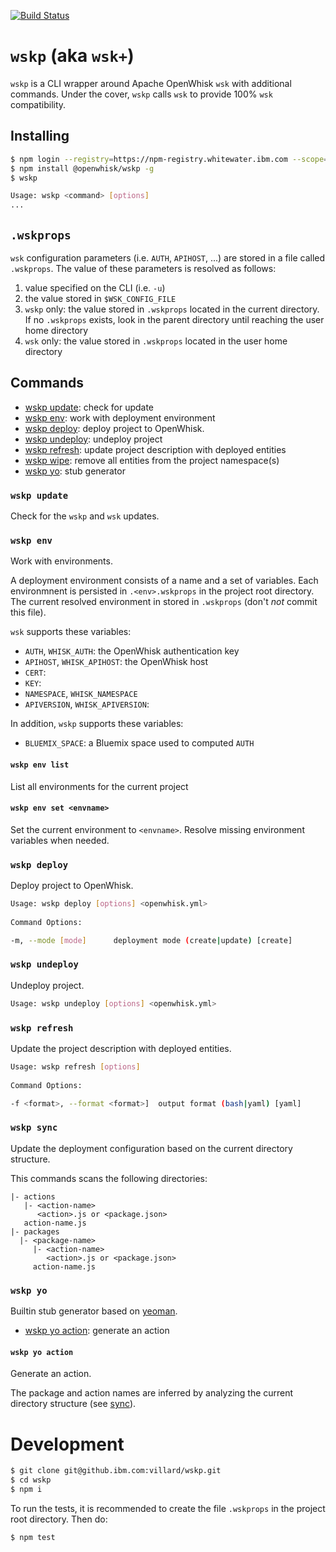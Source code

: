 [![Build Status](https://travis.ibm.com/villard/wskp.svg?branch=master)](https://travis.ibm.com/villard/wskp)

# `wskp` (aka `wsk+`)

`wskp` is a CLI wrapper around Apache OpenWhisk `wsk` with additional commands. Under the cover, `wskp` calls `wsk` to provide 100% `wsk` compatibility.

## Installing

 

```bash
$ npm login --registry=https://npm-registry.whitewater.ibm.com --scope=@openwhisk
$ npm install @openwhisk/wskp -g
$ wskp

Usage: wskp <command> [options]
...
```

## `.wskprops`

`wsk` configuration parameters (i.e. `AUTH`, `APIHOST`, ...) are stored in a file called `.wskprops`. The value of these parameters is resolved as follows:
1. value specified on the CLI (i.e. `-u`)
1. the value stored in `$WSK_CONFIG_FILE`
1. `wskp` only: the value stored in `.wskprops` located in the current directory. If no `.wskprops` exists, look in the parent directory until reaching the user home directory 
1. `wsk` only: the value stored in `.wskprops` located in the user home directory

## Commands

- [wskp update](#wskp-update): check for update 
- [wskp env](#wskp-env): work with deployment environment
- [wskp deploy](#wskp-deploy): deploy project to OpenWhisk.
- [wskp undeploy](#wskp-undeploy): undeploy project 
- [wskp refresh](#wskp-refresh): update project description with deployed entities 
- [wskp wipe](#wskp-wipe): remove all entities from the project namespace(s)
- [wskp yo](#wskp-yo): stub generator

### `wskp update`

Check for the `wskp` and `wsk` updates.

### `wskp env`

Work with environments.

A deployment environment consists of a name and a set of variables. Each environmnent is persisted in `.<env>.wskprops` in the project root directory. The current resolved environment in stored in `.wskprops` (don't *not* commit this file).

`wsk` supports these variables:
- `AUTH`, `WHISK_AUTH`: the OpenWhisk authentication key
- `APIHOST`, `WHISK_APIHOST`: the OpenWhisk host 
- `CERT`: 
- `KEY`:
- `NAMESPACE`, `WHISK_NAMESPACE`
- `APIVERSION`, `WHISK_APIVERSION`:

In addition, `wskp` supports these variables:
- `BLUEMIX_SPACE`: a Bluemix space used to computed `AUTH`  

#### `wskp env list`

List all environments for the current project

#### `wskp env set <envname>`

Set the current environment to `<envname>`. Resolve missing environment variables when needed.


### `wskp deploy`

Deploy project to OpenWhisk.

```bash
Usage: wskp deploy [options] <openwhisk.yml>
  
Command Options:

-m, --mode [mode]      deployment mode (create|update) [create]
```  

### `wskp undeploy`

Undeploy project.

```bash
Usage: wskp undeploy [options] <openwhisk.yml>
```  

### `wskp refresh`

Update the project description with deployed entities.

```bash
Usage: wskp refresh [options]
  
Command Options:

-f <format>, --format <format>]  output format (bash|yaml) [yaml]
```  

### `wskp sync`


Update the deployment configuration based on the current directory structure.

This commands scans the following directories:

    |- actions
       |- <action-name>
          <action>.js or <package.json>
       action-name.js
    |- packages
      |- <package-name>
         |- <action-name>
            <action>.js or <package.json>
         action-name.js


### `wskp yo`

Builtin stub generator based on [yeoman](http://yeoman.io/).

- [wskp yo action](#wskp-yo-action): generate an action


#### `wskp yo action`

Generate an action.

The package and action names are inferred by analyzing the current directory structure (see [sync](#wskp-project-sync)).



# Development

```bash
$ git clone git@github.ibm.com:villard/wskp.git
$ cd wskp
$ npm i
```

To run the tests, it is recommended to create the file `.wskprops` in the project root directory. Then do:

```bash
$ npm test
```

